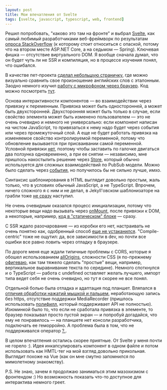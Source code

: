 ```yaml
---
layout: post
title: Мои впечатления от Svelte
tags: [svelte, javascript, typescript, web, frontend]
---
```

Решил попробовать, "каково это там на фронте" и выбрал [Svelte](https://svelte.dev), как самый любимый разработчиками веб-фреймворк по результатам [опроса StackOverflow](https://insights.stackoverflow.com/survey/2021#section-most-loved-dreaded-and-wanted-web-frameworks) (к которому стоит относиться с опаской, потому что на втором месте ASP.NET Core, а на седьмом — Spring). Ключевая фишка — отсутствие виртуального DOM. Я вообще сначала думал, что он будет чуть ли не SSR и компиляция, но в процессе изучения понял, что ошибался.

В качестве пет-проекта [сделал небольшую страничку](/kesha/), где можно визуально сравнить свое произношение английских слов с эталонным. Заодно немного изучил [работу с микрофоном через браузер](https://developer.mozilla.org/en-US/docs/Web/API/MediaStream_Recording_API/Recording_a_media_element). Код можно посмотреть [тут](https://github.com/ov7a/kesha).

Основа интерактивности компонентов — во взаимодействии через привязку к переменным. Привязка может быть односторонней, а может быть двухсторонней. Двухсторонняя может быть только в случае, если свойство элемента может быть изменено пользователем — это не очень очевидно и немного не универсально: если компонент написан на чистом JavaScript, то привязаться к нему надо будет через события или через промежуточный слой. А еще не будет работать привязка на изменяемое свойство контролируемой переменной, потому что обновление вызывается при присваивании самой переменной. Условной привязки [нет](https://github.com/sveltejs/svelte/issues/4570), поэтому чтобы заставить по галочке двигаться два ползунка одновременно, а при ее снятии — независимо, мне пришлось накостылить решение через [Store](https://svelte.dev/docs#Store_contract), который обычно используется для сложных взаимодействий по PubSub модели. Можно было сделать через [события](https://svelte.dev/tutorial/component-events), но получилось бы не сильно лучше, имхо.

Синтаксис шаблонирования в HTML выглядит довольно простым, жаль только, что в условиях обычный JavaScript, а не TypeScript. Впрочем, ничего сложного я с ним и не делал, в Jekyll'овском шаблонизаторе на грабли тоже [не сразу](/2020/04/06/github-pages.html) наступил.

Не очень очевидным оказался процесс инициализации, потому что некоторые вещи надо вызывать через [onMount](https://svelte.dev/docs#onMount), после привязки к DOM, а некоторые, например, [код в "статическом" блоке](https://svelte.dev/docs#script_context_module) — сразу.

С SSR ждало разочарование — из коробки его нет, настраивать не очень понятно как, одобренный способ [еще не устаканился](https://svelte.dev/blog/whats-the-deal-with-sveltekit). "Compile-centric" тоже не ощутил: да, все зависимости в dev, но почти все ошибки все равно ловить через отладку в браузере.

По дороге меня еще ждали типичные проблемы с CORS, которые я обошел использованием [allOrigins](https://allorigins.win/), сложности CSS (я по-прежнему [офигеваю](/2020/05/03/css-impressions.html), как там тяжело сделать "простые" вещи, например, вертикальное выравнивание текста по середине). Немного споткнулся и о TypeScript — работа с undefined оставляет желать лучшего, импорт типа ведет себя не очень очевидно, но тут я скорее не все понял.

Отдельной болью была отладка и адаптация под планшет. Вляпался в [отличия обработки нажатий мышкой и пальцем](https://developer.mozilla.org/en-US/docs/Web/API/Touch_events/Supporting_both_TouchEvent_and_MouseEvent), неработающую запись без https, отсутствие поддержки MediaRecorder (пришлось использовать [полифилл](https://github.com/ai/audio-recorder-polyfill), который поддерживает API не полностью). Изюминкой было то, что если не сработала привязка в элементе, то браузер показывал просто пустой экран — и попробуй догадайся, что ему не понравилось — на планшете нет консоли разработчика, подключать ее геморройно. А проблема была в том, что не поддерживался оператор [?.](https://developer.mozilla.org/en-US/docs/Web/JavaScript/Reference/Operators/Optional_chaining).

В целом впечатления остались скорее приятные. От Svelte у меня почти не горело :). Идея инкапсулировать компонент в одном файле и потом использовать как HMTL-тег на мой взгляд довольно прикольная. Выглядит похоже на Vue (как он мне смутно запомнился по мимолетному знакомству).

P.S. Не знаю, зачем я продолжаю заниматься этим мазохизмом с фронтендом :) Но возможность показать что-то доступное для интерактива немного греет.

